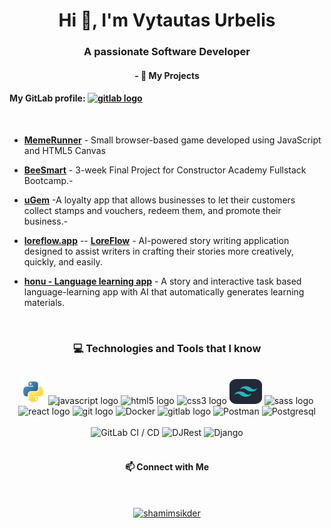 
<h1 align="center">Hi 👋, I'm Vytautas Urbelis</h1>  
<h3 align="center">A passionate Software Developer</h3>  
<h4 align="center">- 🔭 My Projects</h4>  
<h4 align="left">My GitLab profile: 
<a href="https://gitlab.com/vytautas-urbelis" target="blank"><img src="https://cdn4.iconfinder.com/data/icons/logos-and-brands/512/144_Gitlab_logo_logos-256.png" height="20" width="26" alt="gitlab logo" /></a>
</h4> 
<br />

- **[MemeRunner](https://github.com/vytautas-urbelis/memeRunner/)** - Small browser-based game developed using JavaScript and HTML5 Canvas
  
- **[BeeSmart](https://github.com/vytautas-urbelis/beesmart)** - 3-week Final Project for Constructor Academy Fullstack Bootcamp.-

- **[uGem](https://github.com/vytautas-urbelis/ugem-app/)** -A loyalty app that allows businesses to let their customers collect stamps and vouchers, redeem them, and promote their business.-
  
- **[loreflow.app](https://loreflow.com)** -- **[LoreFlow](https://github.com/vytautas-urbelis/loreflow)**  - AI-powered story writing application designed to assist writers in crafting their stories more creatively, quickly, and easily.

- **[honu - Language learning app](https://honulearn.app)** - A story and interactive task based language-learning app with AI that automatically generates learning materials.
  
<br />
<div align="center">
  
### :computer: Technologies and Tools that I know

<br />  
</div>
<div align="center">
<a  margin="10" href="https://www.python.org" target="_blank"><img margin="10px" height="40" src="https://raw.githubusercontent.com/devicons/devicon/master/icons/python/python-original.svg" alt="python"/></a>
<img src="https://cdn.jsdelivr.net/gh/devicons/devicon/icons/javascript/javascript-original.svg" height="40" width="52" alt="javascript logo"  />  
<img src="https://cdn.jsdelivr.net/gh/devicons/devicon/icons/html5/html5-original.svg" height="40" width="52" alt="html5 logo"  />
<img src="https://cdn.jsdelivr.net/gh/devicons/devicon/icons/css3/css3-original.svg" height="40" width="52" alt="css3 logo"  />
<img src="https://raw.githubusercontent.com/tandpfun/skill-icons/main/icons/TailwindCSS-Dark.svg" height="40" width="52" alt="tailwindcss logo"  />
<img src="https://cdn.jsdelivr.net/gh/devicons/devicon/icons/sass/sass-original.svg" height="40" width="52" alt="sass logo"  />
<img src="https://cdn.jsdelivr.net/gh/devicons/devicon/icons/react/react-original.svg" height="40" width="52" alt="react logo"  />
<img src="https://cdn.jsdelivr.net/gh/devicons/devicon/icons/git/git-original.svg" height="40" width="52" alt="git logo"  />
<img src="https://cdn3.iconfinder.com/data/icons/logos-and-brands-adobe/512/97_Docker-256.png" height="40" width="52" alt="Docker"  />
<img src="https://cdn4.iconfinder.com/data/icons/logos-and-brands/512/144_Gitlab_logo_logos-256.png" height="40" width="52" alt="gitlab logo"  />
<img height="40" src="https://user-images.githubusercontent.com/25181517/192109061-e138ca71-337c-4019-8d42-4792fdaa7128.png" alt="Postman" title="Postman"/>
<img height="40" src="https://cdn4.iconfinder.com/data/icons/logos-brands-5/24/postgresql-256.png" alt="Postgresql" title="Postgresql"/>
</div>
<br />  
<div align="center">
<img height="60" src="https://hub.datree.io/img/cicd/3.png" alt="GitLab CI / CD" title="GitLab CI / CD"/>
<img height="60" src="https://www.django-rest-framework.org/img/logo.png" alt="DJRest" title="DJRest"/>
<img height="50" src="https://upload.wikimedia.org/wikipedia/commons/thumb/7/75/Django_logo.svg/2560px-Django_logo.svg.png" alt="Django" title="Django"/>
</div>
<br />
<div align="center">


  
#### :mailbox: Connect with Me

</div>

<br />
<p align="center">
<a href="https://linkedin.com/in/vytautas-urbelis" target="blank"><img align="center" src="https://raw.githubusercontent.com/rahuldkjain/github-profile-readme-generator/master/src/images/icons/Social/linked-in-alt.svg" alt="shamimsikder" height="30" width="40" /></a>
</p>

<!--
**vytautas-urbelis/vytautas-urbelis** is a ✨ _special_ ✨ repository because its `README.md` (this file) appears on your GitHub profile.

Here are some ideas to get you started:

- 🔭 I’m currently working on ...
- 🌱 I’m currently learning ...
- 👯 I’m looking to collaborate on ...
- 🤔 I’m looking for help with ...
- 💬 Ask me about ...
- 📫 How to reach me: ...
- 😄 Pronouns: ...
- ⚡ Fun fact: ...
-->

